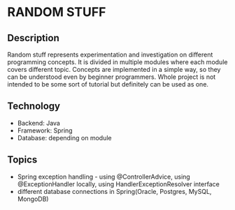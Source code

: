 # RANDOM STUFF

## Description

Random stuff represents experimentation and investigation on different programming concepts. It is divided in multiple modules
where each module covers different topic. Concepts are implemented in a simple way, so they can be understood even by beginner
programmers. Whole project is not intended to be some sort of tutorial but definitely can be used as one.

## Technology

* Backend: Java
* Framework: Spring
* Database: depending on module

## Topics

* Spring exception handling - using @ControllerAdvice, using @ExceptionHandler locally, using HandlerExceptionResolver interface
* different database connections in Spring(Oracle, Postgres, MySQL, MongoDB)
